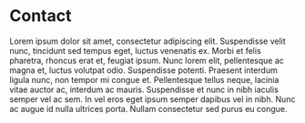 # Contact

Lorem ipsum dolor sit amet, consectetur adipiscing elit. Suspendisse velit nunc, tincidunt sed tempus eget, luctus venenatis ex. Morbi et felis pharetra, rhoncus erat et, feugiat ipsum. Nunc lorem elit, pellentesque ac magna et, luctus volutpat odio. Suspendisse potenti. Praesent interdum ligula nunc, non tempor mi congue et. Pellentesque tellus neque, lacinia vitae auctor ac, interdum ac mauris. Suspendisse et nunc in nibh iaculis semper vel ac sem. In vel eros eget ipsum semper dapibus vel in nibh. Nunc ac augue id nulla ultrices porta. Nullam consectetur sed purus eu congue.
